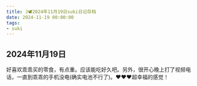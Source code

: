 ```yaml
---
title: J🕊️2024年11月19日suki日记存档
date: 2024-11-19 00:00:00
tags:
- suki
---
```


## 2024年11月19日

好喜欢乖乖买的零食，有点重。应该能吃好久吧。另外，很开心晚上打了视频电话，一直到乖乖的手机没电(确实电池不行了)。❤️❤️❤️超幸福的感觉！
